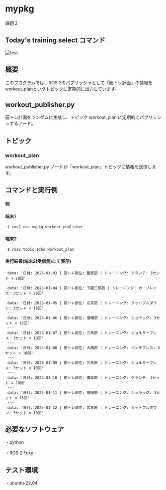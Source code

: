# mypkg
課題２
## Today's training select コマンド

![test](https://github.com/fukuurakokuki123/mypkg/actions/workflows/test.yml/badge.svg)

## 概要
このプログラムでは、ROS 2のパブリッシャとして「筋トレ計画」の情報をworkout_planというトピックに定期的に出力しています。

## workout_publisher.py
筋トレ計画をランダムに生成し、トピック workout_plan に定期的にパブリッシュするノード。

## トピック
### workout_plan

workout_publisher.py ノードが「workout_plan」トピックに情報を送信します。

## コマンドと実行例
#### 例
#### 端末1
     $ ros2 run mypkg workout_publisher
#### 端末2
     $ ros2 topic echo workout_plan
#### 実行結果(端末2(受信側)にて表示)
     data: '日付: 2025-01-03 | 筋トレ部位: 腹直筋 | トレーニング: クランチ: 3セット × 20回'
     ---
     data: '日付: 2025-01-04 | 筋トレ部位: 下腿三頭筋 | トレーニング: カーフレイズ: 3セット × 20回'
     ---
     data: '日付: 2025-01-05 | 筋トレ部位: 広背筋 | トレーニング: ラットプルダウン: 3セット × 10回'
     ---
     data: '日付: 2025-01-06 | 筋トレ部位: 僧帽筋 | トレーニング: シュラッグ: 3セット × 15回'
     ---
     data: '日付: 2025-01-07 | 筋トレ部位: 三角筋 | トレーニング: ショルダープレス: 3セット × 10回'
     ---
     data: '日付: 2025-01-08 | 筋トレ部位: 大胸筋 | トレーニング: ベンチプレス: 3セット × 10回'
     ---
     data: '日付: 2025-01-09 | 筋トレ部位: 三角筋 | トレーニング: ショルダープレス: 3セット × 10回'
     ---
     data: '日付: 2025-01-10 | 筋トレ部位: 腹直筋 | トレーニング: クランチ: 3セット × 20回'
     ---
     data: '日付: 2025-01-11 | 筋トレ部位: 僧帽筋 | トレーニング: シュラッグ: 3セット × 15回'
     ---
     data: '日付: 2025-01-12 | 筋トレ部位: 広背筋 | トレーニング: ラットプルダウン: 3セット × 10回'
## 必要なソフトウェア
・python

・ROS 2 Foxy

## テスト環境
・ubuntu-22.04
